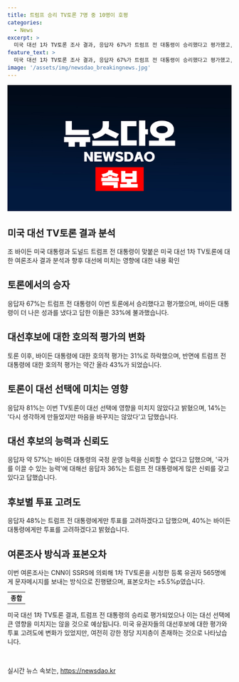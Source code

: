 ```yaml
---
title: 트럼프 승리 TV토론 7명 중 10명이 호평
categories:
  - News
excerpt: >
  미국 대선 1차 TV토론 조사 결과, 응답자 67%가 트럼프 전 대통령이 승리했다고 평가했고, 이는 4년 전 조사와 대조적이었다. 트럼프 전 대통령에 대한 호의적 평가는 토론회 후 43%로 상승했으며, 이에 비해 바이든 대통령에 대한 호의적 평가는 31%로 하락했다. 또한, 대다수 응답자들은 토론이 대선 선택에 큰 영향을 미치지 않을 것으로 보였다. 이외에도 바이든 대통령과 트럼프 전 대통령의 국정 운영 능력에 대한 응답이 나타났으며, 여론조사는 등록 유권자 565명을 대상으로 진행되었다. (+5.5%p 표본오차)
feature_text: >
  미국 대선 1차 TV토론 조사 결과, 응답자 67%가 트럼프 전 대통령이 승리했다고 평가했고, 이는 4년 전 조사와 대조적이었다. 트럼프 전 대통령에 대한 호의적 평가는 토론회 후 43%로 상승했으며, 이에 비해 바이든 대통령에 대한 호의적 평가는 31%로 하락했다. 또한, 대다수 응답자들은 토론이 대선 선택에 큰 영향을 미치지 않을 것으로 보였다. 이외에도 바이든 대통령과 트럼프 전 대통령의 국정 운영 능력에 대한 응답이 나타났으며, 여론조사는 등록 유권자 565명을 대상으로 진행되었다. (+5.5%p 표본오차)
image: '/assets/img/newsdao_breakingnews.jpg'
---
```


<p><img src="/assets/img/newsdao_breakingnews.jpg" alt="implanttips 속보" /></p>

<h2 data-ke-size="size26">미국 대선 TV토론 결과 분석</h2>

<p data-ke-size="size16">조 바이든 미국 대통령과 도널드 트럼프 전 대통령이 맞붙은 미국 대선 1차 TV토론에 대한 여론조사 결과 분석과 향후 대선에 미치는 영향에 대한 내용 확인</p>

<h2 data-ke-size="size24">토론에서의 승자</h2>

<p data-ke-size="size16">응답자 67%는 트럼프 전 대통령이 이번 토론에서 승리했다고 평가했으며, 바이든 대통령이 더 나은 성과를 냈다고 답한 이들은 33%에 불과했습니다.</p>

<h2 data-ke-size="size24">대선후보에 대한 호의적 평가의 변화</h2>

<p data-ke-size="size16">토론 이후, 바이든 대통령에 대한 호의적 평가는 31%로 하락했으며, 반면에 트럼프 전 대통령에 대한 호의적 평가는 약간 올라 43%가 되었습니다.</p>

<h2 data-ke-size="size24">토론이 대선 선택에 미치는 영향</h2>

<p data-ke-size="size16">응답자 81%는 이번 TV토론이 대선 선택에 영향을 미치지 않았다고 밝혔으며, 14%는 '다시 생각하게 만들었지만 마음을 바꾸지는 않았다'고 답했습니다.</p>

<h2 data-ke-size="size24">대선 후보의 능력과 신뢰도</h2>

<p data-ke-size="size16">응답자 약 57%는 바이든 대통령의 국정 운영 능력을 신뢰할 수 없다고 답했으며, '국가를 이끌 수 있는 능력'에 대해선 응답자 36%는 트럼프 전 대통령에게 많은 신뢰를 갖고 있다고 답했습니다.</p>

<h2 data-ke-size="size24">후보별 투표 고려도</h2>

<p data-ke-size="size16">응답자 48%는 트럼프 전 대통령에게만 투표를 고려하겠다고 답했으며, 40%는 바이든 대통령에게만 투표를 고려하겠다고 밝혔습니다.</p>

<h2 data-ke-size="size24">여론조사 방식과 표본오차</h2>

<p data-ke-size="size16">이번 여론조사는 CNN이 SSRS에 의뢰해 1차 TV토론을 시청한 등록 유권자 565명에게 문자메시지를 보내는 방식으로 진행됐으며, 표본오차는 ±5.5%p였습니다.</p>

<table>
    <tr>
        <td style="text-align: center; height: 17px;"><b>종합</b></td>
    </tr>
</table>

<p data-ke-size="size16">미국 대선 1차 TV토론 결과, 트럼프 전 대통령의 승리로 평가되었으나 이는 대선 선택에 큰 영향을 미치지는 않을 것으로 예상됩니다. 미국 유권자들의 대선후보에 대한 평가와 투표 고려도에 변화가 있었지만, 여전히 강한 정당 지지층이 존재하는 것으로 나타났습니다.</p>

<p data-ke-size="size16">&nbsp;</p>
실시간 뉴스 속보는, <a href="https://newsdao.kr" rel="dofollow">https://newsdao.kr</a>


